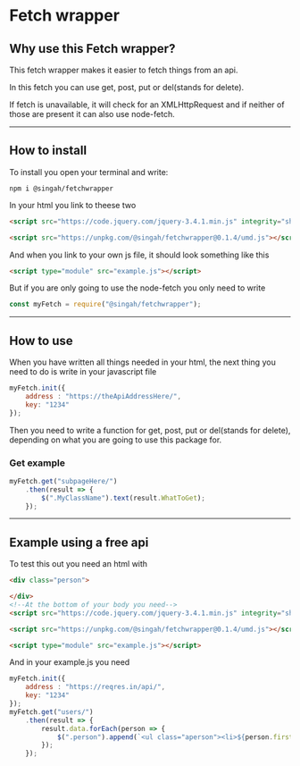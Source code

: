 # Fetch wrapper

## Why use this Fetch wrapper?
This fetch wrapper makes it easier to fetch things from an api. 

In this fetch you can use get, post, put or del(stands for delete).

If fetch is unavailable, it will check for an XMLHttpRequest and if neither of those are present it can also use node-fetch.

___

## How to install
To install you open your terminal and write:
```
npm i @singah/fetchwrapper
```

In your html you link to theese two
```html
<script src="https://code.jquery.com/jquery-3.4.1.min.js" integrity="sha256-CSXorXvZcTkaix6Yvo6HppcZGetbYMGWSFlBw8HfCJo="   crossorigin="anonymous"></script>

<script src="https://unpkg.com/@singah/fetchwrapper@0.1.4/umd.js"></script>

```
And when you link to your own js file, it should look something like this
```html
<script type="module" src="example.js"></script>
```

But if you are only going to use the node-fetch you only need to write
```javascript
const myFetch = require("@singah/fetchwrapper");
```

___

## How to use 
When you have written all things needed in your html, the next thing you need to do is write in your javascript file

```javascript
myFetch.init({
    address : "https://theApiAddressHere/",
    key: "1234"
});
```
Then you need to write a function for get, post, put or del(stands for delete), depending on what you are going to use this package for.

### Get example
```javascript
myFetch.get("subpageHere/")
    .then(result => {
        $(".MyClassName").text(result.WhatToGet);
    });
```

___

## Example using a free api
To test this out you need an html with
```html
<div class="person">

</div>
<!--At the bottom of your body you need-->
<script src="https://code.jquery.com/jquery-3.4.1.min.js" integrity="sha256-CSXorXvZcTkaix6Yvo6HppcZGetbYMGWSFlBw8HfCJo="   crossorigin="anonymous"></script>

<script src="https://unpkg.com/@singah/fetchwrapper@0.1.4/umd.js"></script>

<script type="module" src="example.js"></script>
```
And in your example.js you need
```javascript
myFetch.init({
    address : "https://reqres.in/api/",
    key: "1234"
});
myFetch.get("users/")
    .then(result => {
        result.data.forEach(person => {
            $(".person").append(`<ul class="aperson"><li>${person.first_name + " " + person.last_name}</li><li><img src="${person.avatar}" alt="${person.first_name + " " + person.last_name}"</li><li>${person.email}</li></ul>`);
        });
    });
```

